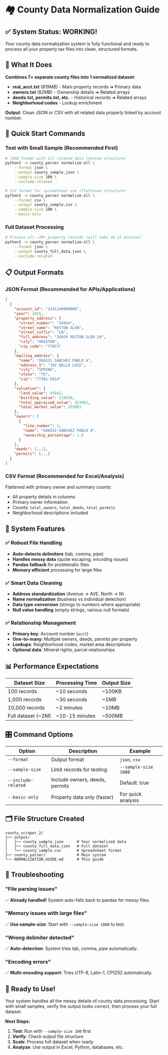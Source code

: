 # 🏘️ County Data Normalization Guide

## ✅ **System Status: WORKING!**

Your county data normalization system is fully functional and ready to process all your property tax files into clean, structured formats.

## 🎯 **What It Does**

**Combines 7+ separate county files into 1 normalized dataset:**
- **real_acct.txt** (819MB) - Main property records ➜ Primary data
- **owners.txt** (82MB) - Ownership details ➜ Related arrays
- **deeds.txt, permits.txt, etc.** - Historical records ➜ Related arrays
- **Neighborhood codes** - Lookup enrichment

**Output**: Clean JSON or CSV with all related data properly linked by account number.

## 🚀 **Quick Start Commands**

### Test with Small Sample (Recommended First)
```bash
# JSON format with all related data (nested structure)
python3 -m county_parser normalize-all \
    --format json \
    --output county_sample.json \
    --sample-size 100 \
    --include-related

# CSV format for spreadsheet use (flattened structure)
python3 -m county_parser normalize-all \
    --format csv \
    --output county_sample.csv \
    --sample-size 100 \
    --basic-only
```

### Full Dataset Processing
```bash
# Process all ~2M+ property records (will take 10-15 minutes)
python3 -m county_parser normalize-all \
    --format json \
    --output county_full_data.json \
    --include-related
```

## 📋 **Output Formats**

### JSON Format (Recommended for APIs/Applications)
```json
[
  {
    "account_id": "1241140080008",
    "year": 2025,
    "property_address": {
      "street_number": "16934",
      "street_name": "RESTON GLEN", 
      "street_suffix": "LN",
      "full_address": "16934 RESTON GLEN LN",
      "city": "HOUSTON",
      "zip_code": "77073"
    },
    "mailing_address": {
      "name": "GRASSI-SANCHEZ PABLO A",
      "address_1": "102 BELLA LUCE",
      "city": "SPRING",
      "state": "TX",
      "zip": "77381-5014"
    },
    "valuation": {
      "land_value": 43643,
      "building_value": 210258,
      "total_appraised_value": 253901,
      "total_market_value": 253901
    },
    "owners": [
      {
        "line_number": 1,
        "name": "GRASSI-SANCHEZ PABLO A",
        "ownership_percentage": 1.0
      }
    ],
    "deeds": [...],
    "permits": [...]
  }
]
```

### CSV Format (Recommended for Excel/Analysis)
Flattened with primary owner and summary counts:
- All property details in columns
- Primary owner information
- Counts: `total_owners`, `total_deeds`, `total_permits`
- Neighborhood descriptions included

## 🔧 **System Features**

### ✅ **Robust File Handling**
- **Auto-detects delimiters** (tab, comma, pipe)
- **Handles messy data** (quote escaping, encoding issues)
- **Pandas fallback** for problematic files
- **Memory efficient** processing for large files

### ✅ **Smart Data Cleaning** 
- **Address standardization** (Avenue → AVE, North → N)
- **Name normalization** (business vs individual detection)
- **Data type conversion** (strings to numbers where appropriate)
- **Null value handling** (empty strings, various null formats)

### ✅ **Relationship Management**
- **Primary key**: Account number (`acct`)
- **One-to-many**: Multiple owners, deeds, permits per property
- **Lookups**: Neighborhood codes, market area descriptions
- **Optional data**: Mineral rights, parcel relationships

## 📊 **Performance Expectations**

| Dataset Size | Processing Time | Output Size | 
|--------------|----------------|-------------|
| 100 records | ~10 seconds | ~100KB |
| 1,000 records | ~30 seconds | ~1MB |
| 10,000 records | ~2 minutes | ~10MB |
| Full dataset (~2M) | ~10-15 minutes | ~500MB |

## 🎛️ **Command Options**

| Option | Description | Example |
|--------|-------------|---------|
| `--format` | Output format | `json`, `csv` |
| `--sample-size` | Limit records for testing | `--sample-size 1000` |
| `--include-related` | Include owners, deeds, permits | Default: true |
| `--basic-only` | Property data only (faster) | For quick analysis |

## 🗂️ **File Structure Created**

```
county_scraper_2/
├── output/
│   ├── county_sample.json      # Your normalized data
│   ├── county_full_data.json   # Full dataset
│   └── county_sample.csv       # Spreadsheet format
├── county_parser/              # Main system
└── NORMALIZATION_GUIDE.md      # This guide
```

## 🚨 **Troubleshooting**

### "File parsing issues"
✅ **Already handled!** System auto-falls back to pandas for messy files.

### "Memory issues with large files"  
✅ **Use sample-size**: Start with `--sample-size 1000` to test.

### "Wrong delimiter detected"
✅ **Auto-detection**: System tries tab, comma, pipe automatically.

### "Encoding errors"
✅ **Multi-encoding support**: Tries UTF-8, Latin-1, CP1252 automatically.

## 🎉 **Ready to Use!**

Your system handles all the messy details of county data processing. Start with small samples, verify the output looks correct, then process your full dataset.

**Next Steps:**
1. **Test**: Run with `--sample-size 100` first
2. **Verify**: Check output file structure  
3. **Scale**: Process full dataset when ready
4. **Analyze**: Use output in Excel, Python, databases, etc.
